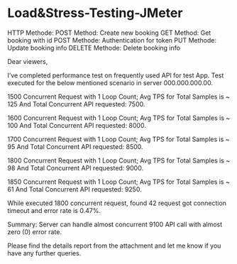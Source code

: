 # Load&Stress-Testing-JMeter

HTTP Methode:
POST Method: Create new booking
GET Method: Get booking with id
POST Methode: Authentication for token
PUT Methode: Update booking info
DELETE Methode: Delete booking info

Dear viewers, 

I’ve completed performance test on frequently used API for test App. 
Test executed for the below mentioned scenario in server 000.000.000.00. 

1500 Concurrent Request with 1 Loop Count; Avg TPS for Total Samples is ~ 125 And Total Concurrent API requested: 7500.

1600 Concurrent Request with 1 Loop Count; Avg TPS for Total Samples is ~ 100 And Total Concurrent API requested: 8000.

1700 Concurrent Request with 1 Loop Count; Avg TPS for Total Samples is ~ 95 And Total Concurrent API requested: 8500.

1800 Concurrent Request with 1 Loop Count; Avg TPS for Total Samples is ~ 98 And Total Concurrent API requested: 9000.

1850 Concurrent Request with 1 Loop Count; Avg TPS for Total Samples is ~ 61 And Total Concurrent API requested: 9250.

While executed 1800 concurrent request, found  42 request got connection timeout and error rate is 0.47%. 

Summary: Server can handle almost concurrent 9100 API call with almost zero (0) error rate.

Please find the details report from the attachment and  let me know if you have any further queries. 
